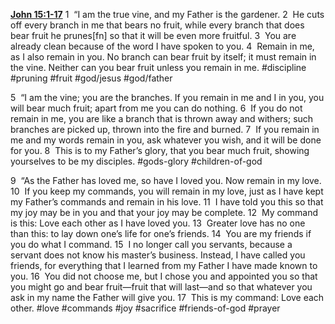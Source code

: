 **[John 15:1-17](http://www.blueletterbible.org/search/preSearch.cfm?Criteria=John+15.1-17&t=NIV)**
1  “I am the true vine, and my Father is the gardener. 2  He cuts off every branch in me that bears no fruit, while every branch that does bear fruit he prunes[fn] so that it will be even more fruitful. 3  You are already clean because of the word I have spoken to you. 4  Remain in me, as I also remain in you. No branch can bear fruit by itself; it must remain in the vine. Neither can you bear fruit unless you remain in me. #discipline #pruning #fruit #god/jesus #god/father

5  “I am the vine; you are the branches. If you remain in me and I in you, you will bear much fruit; apart from me you can do nothing. 6  If you do not remain in me, you are like a branch that is thrown away and withers; such branches are picked up, thrown into the fire and burned. 7  If you remain in me and my words remain in you, ask whatever you wish, and it will be done for you. 8  This is to my Father’s glory, that you bear much fruit, showing yourselves to be my disciples. #gods-glory #children-of-god 

9  “As the Father has loved me, so have I loved you. Now remain in my love. 10  If you keep my commands, you will remain in my love, just as I have kept my Father’s commands and remain in his love. 11  I have told you this so that my joy may be in you and that your joy may be complete. 12  My command is this: Love each other as I have loved you. 13  Greater love has no one than this: to lay down one’s life for one’s friends. 14  You are my friends if you do what I command. 15  I no longer call you servants, because a servant does not know his master’s business. Instead, I have called you friends, for everything that I learned from my Father I have made known to you. 16  You did not choose me, but I chose you and appointed you so that you might go and bear fruit—fruit that will last—and so that whatever you ask in my name the Father will give you. 17  This is my command: Love each other. #love #commands #joy #sacrifice #friends-of-god #prayer